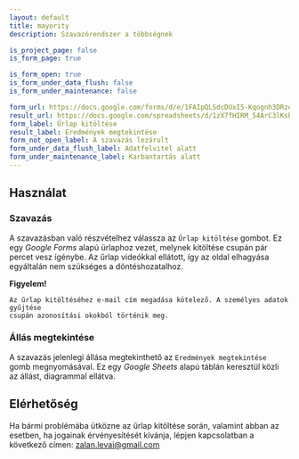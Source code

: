```yaml
---
layout: default
title: mayority
description: Szavazórendszer a többségnek

is_project_page: false
is_form_page: true

is_form_open: true
is_form_under_data_flush: false
is_form_under_maintenance: false

form_url: https://docs.google.com/forms/d/e/1FAIpQLSdcDUxI5-Kqognh3DRzegc2U_oRcgXv_qnmyuXjCwdNLcRqCw/viewform?usp=sf_link
result_url: https://docs.google.com/spreadsheets/d/1zX7fHIRM_54ArC3lKsbVsYlaudw_lSf2SN8qW-JdXEM/edit?usp=sharing
form_label: Űrlap kitöltése
result_label: Eredmények megtekintése
form_not_open_label: A szavazás lezárult
form_under_data_flush_label: Adatfelvitel alatt
form_under_maintenance_label: Karbantartás alatt
---
```


## Használat

### Szavazás

A szavazásban való részvételhez válassza az `Űrlap kitöltése` gombot. Ez egy
_Google Forms_ alapú ürlaphoz vezet, melynek kitöltése csupán pár percet vesz
ígénybe. Az űrlap videókkal ellátott, így az oldal elhagyása egyáltalán nem
szükséges a döntéshozatalhoz.


**Figyelem!**
```
Az űrlap kitöltéséhez e-mail cím megadása kötelező. A személyes adatok gyűjtése
csupán azonosítási okokból történik meg.
```

### Állás megtekintése

A szavazás jelenlegi állása megtekinthető az `Eredmények megtekintése` gomb
megnyomásával. Ez egy _Google Sheets_ alapú táblán keresztül közli az állást,
diagrammal ellátva.

## Elérhetőség

Ha bármi problémába ütközne az űrlap kitöltése során, valamint abban az esetben,
ha jogainak érvényesítését kívánja, lépjen kapcsolatban a következő címen:
[zalan.levai@gmail.com](mailto:zalan.levai@gmail.com)
